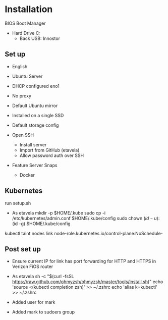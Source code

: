 # Installation

BIOS Boot Manager

* Hard Drive C:
  * Back USB: Innostor

## Set up

* English

* Ubuntu Server

* DHCP configured eno1

* No proxy

* Default Ubuntu mirror

* Installed on a single SSD

* Default storage config

* Open SSH
  * Install server
  * Import from GitHub (etavela)
  * Allow password auth over SSH

* Feature Server Snaps
  * Docker

## Kubernetes

run setup.sh

* As etavela
    mkdir -p $HOME/.kube
    sudo cp -i /etc/kubernetes/admin.conf $HOME/.kube/config
    sudo chown $(id -u):$(id -g) $HOME/.kube/config

kubectl taint nodes link node-role.kubernetes.io/control-plane:NoSchedule-

## Post set up

* Ensure current IP for link has port forwarding for HTTP and HTTPS in Verizon FiOS router

* As etavela
  sh -c "$(curl -fsSL https://raw.github.com/ohmyzsh/ohmyzsh/master/tools/install.sh)"
  echo 'source <(kubectl completion zsh)' >> ~/.zshrc
  echo 'alias k=kubectl' >> ~/.zshrc

* Added user for mark

* Added mark to sudoers group
